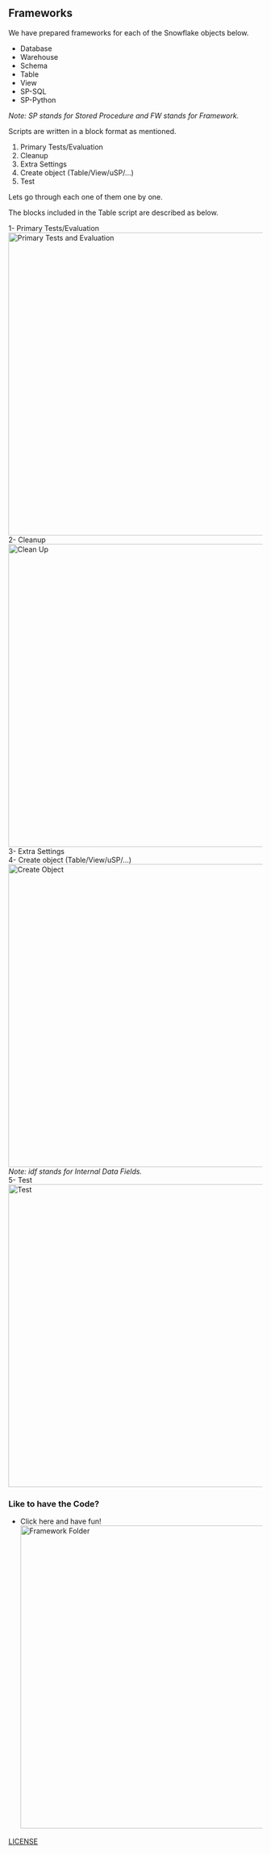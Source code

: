 ## Frameworks
We have prepared frameworks for each of the Snowflake objects below.
- Database
- Warehouse
- Schema
- Table
- View
- SP-SQL
- SP-Python

*Note: SP stands for Stored Procedure and FW stands for Framework.*

Scripts are written in a block format as mentioned.
1. Primary Tests/Evaluation
2. Cleanup
3. Extra Settings
4. Create object (Table/View/uSP/...)
5. Test

Lets go through each one of them one by one.

The blocks included in the Table script are described as below.

1- Primary Tests/Evaluation <br>
<img src="https://user-images.githubusercontent.com/114548387/213058849-7b670bb6-d263-49c9-bbfc-197315415d38.png" alt="Primary Tests and Evaluation" width="600"/><br>
2- Cleanup <br>
<img src="https://user-images.githubusercontent.com/114548387/213058972-b8e32901-6e06-4bf6-a184-b2588a35c0d5.png" alt="Clean Up" width="600"/><br>
3- Extra Settings <br>
4- Create object (Table/View/uSP/...) <br>
<img src="https://user-images.githubusercontent.com/114548387/213059514-ba5585e9-4eae-4621-89c8-81d9dd0eec06.png" alt="Create Object" width="600"/><br>
*Note: idf stands for Internal Data Fields.* <br>
5- Test <br>
<img src="https://user-images.githubusercontent.com/114548387/213060048-5d3029d6-b59c-485e-9ed3-2750384b1afd.png" alt="Test" width="600"/><br>

### Like to have the Code?
- Click here and have fun!
<img src="https://user-images.githubusercontent.com/114548387/213062950-dba259bb-1b8a-4e6b-8b22-4ae44f94e68b.png" alt="Framework Folder" width="600"/><br>



[LICENSE](/LICENSE)
